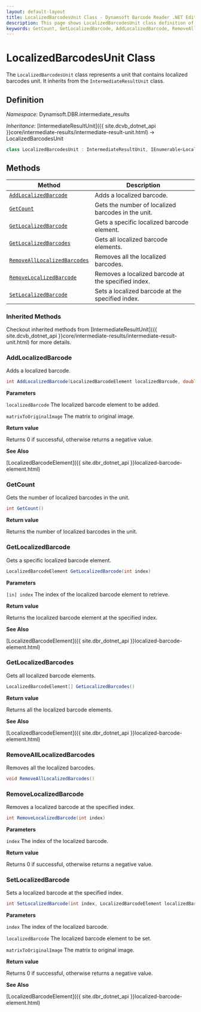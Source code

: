 ```yaml
---
layout: default-layout
title: LocalizedBarcodesUnit Class - Dynamsoft Barcode Reader .NET Edition API Reference
description: This page shows LocalizedBarcodesUnit class definition of Dynamsoft Barcode Reader SDK .NET Edition.
keywords: GetCount, GetLocalizedBarcode, AddLocalizedBarcode, RemoveAllLocalizedBarcodes, RemoveLocalizedBarcode, SetLocalizedBarcode, LocalizedBarcodesUnit, api reference
---
```

# LocalizedBarcodesUnit Class

The `LocalizedBarcodesUnit` class represents a unit that contains localized barcodes unit. It inherits from the `IntermediateResultUnit` class.

## Definition

*Namespace:* Dynamsoft.DBR.intermediate_results


*Inheritance:* [IntermediateResultUnit]({{ site.dcvb_dotnet_api }}core/intermediate-results/intermediate-result-unit.html) -> LocalizedBarcodesUnit

```csharp
class LocalizedBarcodesUnit : IntermediateResultUnit, IEnumerable<LocalizedBarcodeElement>
```

## Methods

| Method                            | Description |
|-----------------------------------|-------------|
| [`AddLocalizedBarcode`](#addlocalizedbarcode)           | Adds a localized barcode.|
| [`GetCount`](#getcount)           | Gets the number of localized barcodes in the unit.|
| [`GetLocalizedBarcode`](#getlocalizedbarcode)           | Gets a specific localized barcode element.|
| [`GetLocalizedBarcodes`](#getlocalizedbarcodes)           | Gets all localized barcode elements.|
| [`RemoveAllLocalizedBarcodes`](#removealllocalizedbarcodes)           | Removes all the localized barcodes.|
| [`RemoveLocalizedBarcode`](#removelocalizedbarcode)           | Removes a localized barcode at the specified index.|
| [`SetLocalizedBarcode`](#setlocalizedbarcode)           | Sets a localized barcode at the specified index.|

### Inherited Methods

Checkout inherited methods from [IntermediateResultUnit]({{ site.dcvb_dotnet_api }}core/intermediate-results/intermediate-result-unit.html) for more details.

### AddLocalizedBarcode

Adds a localized barcode.

```csharp
int AddLocalizedBarcode(LocalizedBarcodeElement localizedBarcode, double[] matrixToOriginalImage = null)
```

**Parameters**

`localizedBarcode` The localized barcode element to be added.

`matrixToOriginalImage` The matrix to original image.

**Return value**

Returns 0 if successful, otherwise returns a negative value.

**See Also**

[LocalizedBarcodeElement]({{ site.dbr_dotnet_api }}localized-barcode-element.html)

### GetCount

Gets the number of localized barcodes in the unit.

```csharp
int GetCount()
```

**Return value**

Returns the number of localized barcodes in the unit.


### GetLocalizedBarcode

Gets a specific localized barcode element.

```csharp
LocalizedBarcodeElement GetLocalizedBarcode(int index)
```

**Parameters**

`[in] index` The index of the localized barcode element to retrieve.

**Return value**

Returns the localized barcode element at the specified index.

**See Also**

[LocalizedBarcodeElement]({{ site.dbr_dotnet_api }}localized-barcode-element.html)

### GetLocalizedBarcodes

Gets all localized barcode elements.

```csharp
LocalizedBarcodeElement[] GetLocalizedBarcodes()
```

**Return value**

Returns all the localized barcode elements.

**See Also**

[LocalizedBarcodeElement]({{ site.dbr_dotnet_api }}localized-barcode-element.html)

### RemoveAllLocalizedBarcodes

Removes all the localized barcodes.

```csharp
void RemoveAllLocalizedBarcodes()
```

### RemoveLocalizedBarcode

Removes a localized barcode at the specified index.

```csharp
int RemoveLocalizedBarcode(int index)
```

**Parameters**

`index` The index of the localized barcode.

**Return value**

Returns 0 if successful, otherwise returns a negative value.

### SetLocalizedBarcode

Sets a localized barcode at the specified index.

```csharp
int SetLocalizedBarcode(int index, LocalizedBarcodeElement localizedBarcode, double[] matrixToOriginalImage = null)
```

**Parameters**

`index` The index of the localized barcode.

`localizedBarcode` The localized barcode element to be set.

`matrixToOriginalImage` The matrix to original image.

**Return value**

Returns 0 if successful, otherwise returns a negative value.

**See Also**

[LocalizedBarcodeElement]({{ site.dbr_dotnet_api }}localized-barcode-element.html)
